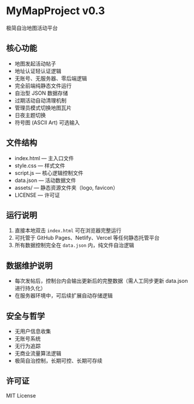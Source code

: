 # MyMapProject v0.3

极简自治地图活动平台

## 核心功能

- 地图发起活动帖子
- 地址认证轻认证逻辑
- 无账号、无服务器、零后端逻辑
- 完全前端纯静态文件运行
- 自治型 JSON 数据存储
- 过期活动自动清理机制
- 管理员模式切换地图瓦片
- 日夜主题切换
- 符号图 (ASCII Art) 可选输入

## 文件结构

- index.html — 主入口文件
- style.css — 样式文件
- script.js — 核心逻辑控制文件
- data.json — 活动数据文件
- assets/ — 静态资源文件夹（logo, favicon）
- LICENSE — 许可证

## 运行说明

1. 直接本地双击 `index.html` 可在浏览器完整运行
2. 可托管于 GitHub Pages、Netlify、Vercel 等任何静态托管平台
3. 所有数据控制完全在 `data.json` 内，纯文件自治逻辑

## 数据维护说明

- 每次发帖后，控制台内会输出更新后的完整数据（需人工同步更新 data.json 进行持久化）
- 在服务器环境中，可后续扩展自动存储逻辑

## 安全与哲学

- 无用户信息收集
- 无账号系统
- 无行为追踪
- 无商业流量算法逻辑
- 极简自治控制，长期可控、长期可存续

## 许可证

MIT License
